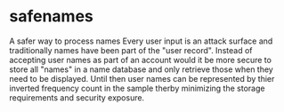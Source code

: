 # safenames
A safer way to process names
Every user input is an attack surface and traditionally names have been part of the "user record".
Instead of accepting user names as part of an account would it be more secure to store all "names" in a name database and only retrieve those when they need to be displayed.  Until then user names can be represented by thier inverted frequency count in the sample therby minimizing the storage requirements and security exposure.

